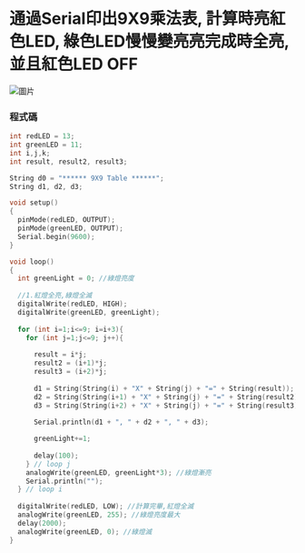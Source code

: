 <H1>通過Serial印出9X9乘法表, 計算時亮紅色LED, 綠色LED慢慢變亮亮完成時全亮, 並且紅色LED OFF</H1>

![圖片](https://user-images.githubusercontent.com/16370565/134791297-3eb90729-eebc-430c-8020-9dea8d5f11b6.png)

<H3>程式碼</H3>

````C
int redLED = 13;
int greenLED = 11;
int i,j,k;
int result, result2, result3;

String d0 = "****** 9X9 Table ******";
String d1, d2, d3;

void setup()
{
  pinMode(redLED, OUTPUT);
  pinMode(greenLED, OUTPUT);
  Serial.begin(9600);
}

void loop()
{
  int greenLight = 0; //綠燈亮度
  
  //1.紅燈全亮,綠燈全滅
  digitalWrite(redLED, HIGH);
  digitalWrite(greenLED, greenLight);
  
  for (int i=1;i<=9; i=i+3){
    for (int j=1;j<=9; j++){
      
      result = i*j;
      result2 = (i+1)*j;
      result3 = (i+2)*j;
      
      d1 = String(String(i) + "X" + String(j) + "=" + String(result));
      d2 = String(String(i+1) + "X" + String(j) + "=" + String(result2));
      d3 = String(String(i+2) + "X" + String(j) + "=" + String(result3));
      
      Serial.println(d1 + ", " + d2 + ", " + d3);

      greenLight+=1;
      
      delay(100);
    } // loop j
    analogWrite(greenLED, greenLight*3); //綠燈漸亮
    Serial.println("");
  } // loop i
  
  digitalWrite(redLED, LOW); //計算完畢,紅燈全滅
  analogWrite(greenLED, 255); //綠燈亮度最大
  delay(2000);	
  analogWrite(greenLED, 0); //綠燈滅
}
````
